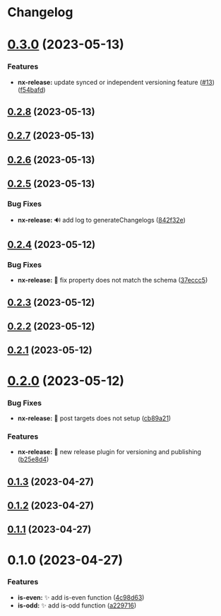 # Changelog
# [0.3.0](https://github.com/ammi1378/integrated-monorepo/compare/0.2.8...0.3.0) (2023-05-13)


### Features

* **nx-release:** update synced or independent versioning feature ([#13](https://github.com/ammi1378/integrated-monorepo/issues/13)) ([f54bafd](https://github.com/ammi1378/integrated-monorepo/commit/f54bafd84c2ce07ce19f3e94e2c5a710955cddb9))



## [0.2.8](https://github.com/ammi1378/integrated-monorepo/compare/0.2.7...0.2.8) (2023-05-13)



## [0.2.7](https://github.com/ammi1378/integrated-monorepo/compare/0.2.6...0.2.7) (2023-05-13)



## [0.2.6](https://github.com/ammi1378/integrated-monorepo/compare/0.2.5...0.2.6) (2023-05-13)



## [0.2.5](https://github.com/ammi1378/integrated-monorepo/compare/0.2.4...0.2.5) (2023-05-13)


### Bug Fixes

* **nx-release:** 🔊 add log to generateChangelogs ([842f32e](https://github.com/ammi1378/integrated-monorepo/commit/842f32e10ab35b2e7c3e6e9ba600ca037a0d5390))



## [0.2.4](https://github.com/ammi1378/integrated-monorepo/compare/0.2.3...0.2.4) (2023-05-12)


### Bug Fixes

* **nx-release:** 🐛 fix property does not match the schema ([37eccc5](https://github.com/ammi1378/integrated-monorepo/commit/37eccc59a0b2740891faad54aa0cfb351e84e766))



## [0.2.3](https://github.com/ammi1378/integrated-monorepo/compare/0.2.2...0.2.3) (2023-05-12)



## [0.2.2](https://github.com/ammi1378/integrated-monorepo/compare/0.2.1...0.2.2) (2023-05-12)



## [0.2.1](https://github.com/ammi1378/integrated-monorepo/compare/0.2.0...0.2.1) (2023-05-12)



# [0.2.0](https://github.com/ammi1378/integrated-monorepo/compare/0.1.3...0.2.0) (2023-05-12)


### Bug Fixes

* **nx-release:** 🐛 post targets does not setup ([cb89a21](https://github.com/ammi1378/integrated-monorepo/commit/cb89a21596102d5f13555babd6ded3f66e4111f5))


### Features

* **nx-release:** 🎉 new release plugin for versioning and publishing ([b25e8d4](https://github.com/ammi1378/integrated-monorepo/commit/b25e8d4c57b131804a3385448715f9d3628f1e0c))



## [0.1.3](https://github.com/ammi1378/integrated-monorepo/compare/0.1.2...0.1.3) (2023-04-27)



## [0.1.2](https://github.com/ammi1378/integrated-monorepo/compare/0.1.1...0.1.2) (2023-04-27)



## [0.1.1](https://github.com/ammi1378/integrated-monorepo/compare/0.1.0...0.1.1) (2023-04-27)



# 0.1.0 (2023-04-27)


### Features

* **is-even:** :sparkles: add is-even function ([4c98d63](https://github.com/ammi1378/integrated-monorepo/commit/4c98d63bfd59db3484423a01ece40ea8d50913c5))
* **is-odd:** :sparkles: add is-odd function ([a229716](https://github.com/ammi1378/integrated-monorepo/commit/a22971632cc5e4c46c0d254e50a878b2e73a82c8))
